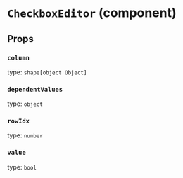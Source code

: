 `CheckboxEditor` (component)
============================



Props
-----

### `column`

type: `shape[object Object]`


### `dependentValues`

type: `object`


### `rowIdx`

type: `number`


### `value`

type: `bool`

